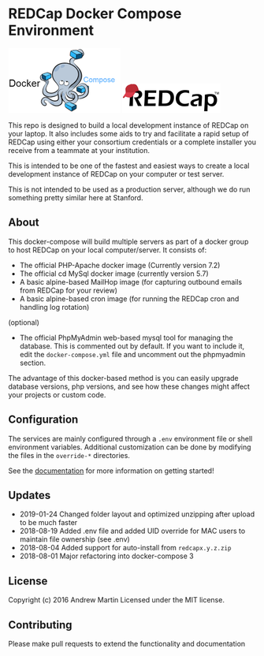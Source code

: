 # REDCap Docker Compose Environment

![Docker Compose][docker-compose-logo]
![REDCap][redcap-logo]

This repo is designed to build a local development instance of REDCap on your laptop.  It also includes some aids to try and facilitate a rapid setup of REDCap using either your consortium credentials or a complete installer you receive from a teammate at your institution.

This is intended to be one of the fastest and easiest ways to create a local development instance of REDCap on your computer or test server.

This is not intended to be used as a production server, although we do run something pretty similar here at Stanford.

## About
This docker-compose will build multiple servers as part of a docker group to host REDCap on your local computer/server.
It consists of:
 * The official PHP-Apache docker image (Currently version 7.2)
 * The official cd MySql docker image (currently version 5.7)
 * A basic alpine-based MailHop image (for capturing outbound emails from REDCap for your review)
 * A basic alpine-based cron image (for running the REDCap cron and handling log rotation)

(optional)
 * The official PhpMyAdmin web-based mysql tool for managing the database.  This is commented out by default.  If you want to include it, edit the `docker-compose.yml` file and uncomment out the phpmyadmin section.

The advantage of this docker-based method is you can easily upgrade database versions, php versions, and see how these changes might affect your projects or custom code.

## Configuration
The services are mainly configured through a `.env` environment file or shell
environment variables.  Additional customization can be done by modifying the
files in the `override-*` directories.

See the [documentation](rdc/documentation/README.md) for more information on getting started!

## Updates
* 2019-01-24  Changed folder layout and optimized unzipping after upload to be much faster
* 2018-08-19  Added .env file and added UID override for MAC users to maintain file ownership (see .env)
* 2018-08-04  Added support for auto-install from `redcapx.y.z.zip`
* 2018-08-01  Major refactoring into docker-compose 3

## License
Copyright (c) 2016 Andrew Martin
Licensed under the MIT license.

## Contributing
Please make pull requests to extend the functionality and documentation

[redcap-logo]: documentation/redcap-logo-large.png "REDCap"
[docker-compose-logo]: documentation/docker-compose.png "Docker Compose"